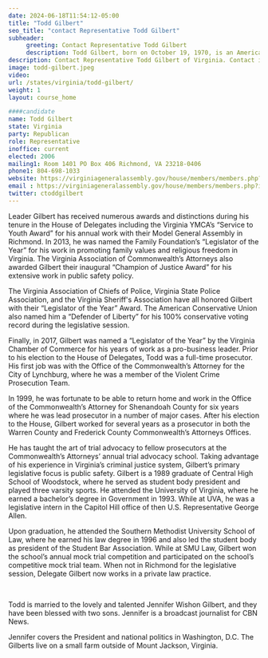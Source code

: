 ```yaml
---
date: 2024-06-18T11:54:12-05:00
title: "Todd Gilbert"
seo_title: "contact Representative Todd Gilbert"
subheader:
     greeting: Contact Representative Todd Gilbert
     description: Todd Gilbert, born on October 19, 1970, is an American politician affiliated with the Republican Party. He assumed office as a member of the Virginia House of Delegates, representing District 33, on January 10, 2024.
description: Contact Representative Todd Gilbert of Virginia. Contact information for Todd Gilbert includes email address, phone number, and mailing address.
image: todd-gilbert.jpeg
video:
url: /states/virginia/todd-gilbert/
weight: 1
layout: course_home

####candidate
name: Todd Gilbert
state: Virginia
party: Republican
role: Representative
inoffice: current
elected: 2006
mailing1: Room 1401 PO Box 406 Richmond, VA 23218-0406
phone1: 804-698-1033
website: https://virginiageneralassembly.gov/house/members/members.php?id=H0181/
email : https://virginiageneralassembly.gov/house/members/members.php?id=H0181/
twitter: ctoddgilbert
---
```

Leader Gilbert has received numerous awards and distinctions during his tenure in the House of Delegates including the Virginia YMCA’s “Service to Youth Award” for his annual work with their Model General Assembly in Richmond. In 2013, he was named the Family Foundation’s “Legislator of the Year” for his work in promoting family values and religious freedom in Virginia. The Virginia Association of Commonwealth’s Attorneys also awarded Gilbert their inaugural “Champion of Justice Award” for his extensive work in public safety policy.
 
The Virginia Association of Chiefs of Police, Virginia State Police Association, and the Virginia Sheriff's Association have all honored Gilbert with their “Legislator of the Year” Award. The American Conservative Union also named him a “Defender of Liberty” for his 100% conservative voting record during the legislative session.
 
Finally, in 2017, Gilbert was named a “Legislator of the Year” by the Virginia Chamber of Commerce for his years of work as a pro-business leader.
Prior to his election to the House of Delegates, Todd was a full-time prosecutor. His first job was with the Office of the Commonwealth’s Attorney for the City of Lynchburg, where he was a member of the Violent Crime Prosecution Team.
 
In 1999, he was fortunate to be able to return home and work in the Office of the Commonwealth’s Attorney for Shenandoah County for six years where he was lead prosecutor in a number of major cases. After his election to the House, Gilbert worked for several years as a prosecutor in both the Warren County and Frederick County Commonwealth’s Attorneys Offices.
 
He has taught the art of trial advocacy to fellow prosecutors at the Commonwealth’s Attorneys’ annual trial advocacy school. Taking advantage of his experience in Virginia’s criminal justice system, Gilbert’s primary legislative focus is public safety.
Gilbert is a 1989 graduate of Central High School of Woodstock, where he served as student body president and played three varsity sports. He attended the University of Virginia, where he earned a bachelor’s degree in Government in 1993. While at UVA, he was a legislative intern in the Capitol Hill office of then U.S. Representative George Allen.
 
Upon graduation, he attended the Southern Methodist University School of Law, where he earned his law degree in 1996 and also led the student body as president of the Student Bar Association. While at SMU Law, Gilbert won the school’s annual mock trial competition and participated on the school’s competitive mock trial team.
When not in Richmond for the legislative session, Delegate Gilbert now works in a private law practice.

​

Todd is married to the lovely and talented Jennifer Wishon Gilbert, and they have been  blessed with two sons.  Jennifer is a broadcast journalist for CBN News.

 

Jennifer covers the President and national politics in Washington, D.C. The Gilberts live on a small farm outside of Mount Jackson, Virginia.
